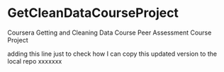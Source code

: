 GetCleanDataCourseProject
=========================

Coursera Getting and Cleaning Data Course Peer Assessment Course Project

adding this line just to check how I can copy this updated version to the local repo
xxxxxxx
